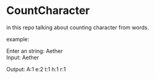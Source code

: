 ﻿# CountCharacter

in this repo talking about counting character from words.

example:

Enter an string: Aether                                                                                                                                                          
Input: Aether

Output: A:1 e:2 t:1 h:1 r:1 
